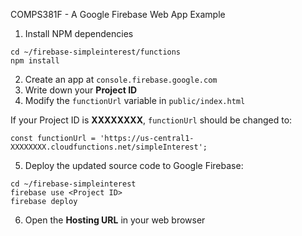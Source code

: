 COMPS381F - A Google Firebase Web App Example

1. Install NPM dependencies
```
cd ~/firebase-simpleinterest/functions
npm install
```
2. Create an app at `console.firebase.google.com`
3. Write down your **Project ID**
4. Modify the `functionUrl` variable in `public/index.html`

If your Project ID is **XXXXXXXX**, `functionUrl` should be changed to:
```
const functionUrl = 'https://us-central1-XXXXXXXX.cloudfunctions.net/simpleInterest';
```
5. Deploy the updated source code to Google Firebase:
```
cd ~/firebase-simpleinterest
firebase use <Project ID>
firebase deploy
```
6. Open the **Hosting URL** in your web browser
